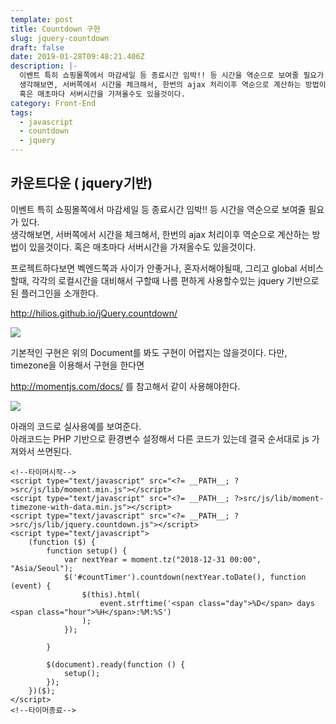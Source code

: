 ```yaml
---
template: post
title: Countdown 구현
slug: jquery-countdown
draft: false
date: 2019-01-28T09:48:21.406Z
description: |-
  이벤트 특히 쇼핑몰쪽에서 마감세일 등 종료시간 임박!! 등 시간을 역순으로 보여줄 필요가 있다.  
  생각해보면, 서버쪽에서 시간을 체크해서, 한번의 ajax 처리이후 역순으로 계산하는 방법이 있을것이다.  
  혹은 매초마다 서버시간을 가져올수도 있을것이다.
category: Front-End
tags:
  - javascript
  - countdown
  - jquery
---
```

## 카운트다운 ( jquery기반)

 이벤트 특히 쇼핑몰쪽에서 마감세일 등 종료시간 임박!!  등 시간을 역순으로 보여줄 필요가 있다.   
생각해보면,  서버쪽에서 시간을 체크해서, 한번의 ajax 처리이후 역순으로 계산하는 방법이 있을것이다. 
혹은 매초마다 서버시간을 가져올수도 있을것이다. 

 프로젝트하다보면 벡엔드쪽과 사이가 안좋거나, 혼자서해야될때, 그리고 global 서비스할때, 각각의 로컬시간을 대비해서 구할때  나름 편하게 사용할수있는 
jquery 기반으로 된 플러그인을 소개한다. 

<http://hilios.github.io/jQuery.countdown/>

![](/media/9971d3365be145d70b.png)


기본적인 구현은 위의 Document를 봐도 구현이 어렵지는 않을것이다. 
다만, timezone을 이용해서 구현을 한다면  

<http://momentjs.com/docs/>  를 참고해서 같이 사용해야한다. 

![](/media/9951303e5be1463c1d.png)

아래의 코드로 실사용예를 보여준다.    
 아래코드는  PHP 기반으로 환경변수 설정해서 다른 코드가 있는데 결국 순서대로 js 가져와서 쓰면된다. 
```
<!--타이머시작-->
<script type="text/javascript" src="<?= __PATH__; ?>src/js/lib/moment.min.js"></script>
<script type="text/javascript" src="<?= __PATH__; ?>src/js/lib/moment-timezone-with-data.min.js"></script>
<script type="text/javascript" src="<?= __PATH__; ?>src/js/lib/jquery.countdown.js"></script>
<script type="text/javascript">
    (function ($) {
        function setup() {
            var nextYear = moment.tz("2018-12-31 00:00", "Asia/Seoul");
            $('#countTimer').countdown(nextYear.toDate(), function (event) {
                $(this).html(
                    event.strftime('<span class="day">%D</span> days <span class="hour">%H</span>:%M:%S')
                );
            });
 
        }
 
        $(document).ready(function () {
            setup();
        });
    })($);
</script>
<!--타이머종료-->
```

